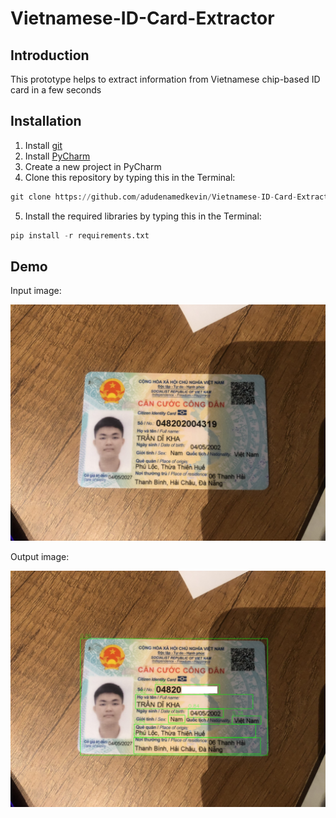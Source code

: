 # Vietnamese-ID-Card-Extractor

## Introduction

This prototype helps to extract information from Vietnamese chip-based ID card in a few seconds

## Installation
1. Install [git](https://git-scm.com/)
2. Install [PyCharm](https://www.jetbrains.com/pycharm/)
3. Create a new project in PyCharm
4. Clone this repository by typing this in the Terminal:

```python
git clone https://github.com/adudenamedkevin/Vietnamese-ID-Card-Extractor.git
```

5. Install the required libraries by typing this in the Terminal:

```python
pip install -r requirements.txt
```

## Demo
Input image:

![](https://github.com/adudenamedkevin/Vietnamese-ID-Card-Extractor/blob/main/test1.jpg)

Output image:

![](https://github.com/adudenamedkevin/Vietnamese-ID-Card-Extractor/blob/main/output_test1.jpg)
